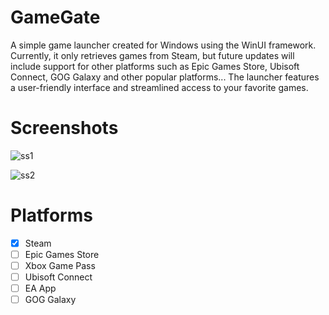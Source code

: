 # GameGate
A simple game launcher created for Windows using the WinUI framework. Currently, it only retrieves games from Steam, but future updates will include support for other platforms such as Epic Games Store, Ubisoft Connect, GOG Galaxy and other popular platforms... The launcher features a user-friendly interface and streamlined access to your favorite games.

# Screenshots
![ss1](https://github.com/user-attachments/assets/3d550fae-6b10-401b-9ad9-f77916518663)

![ss2](https://github.com/user-attachments/assets/1938e46e-c7fc-45f2-8940-72143eedc020)

# Platforms
- [x] Steam
- [ ] Epic Games Store
- [ ] Xbox Game Pass
- [ ] Ubisoft Connect
- [ ] EA App
- [ ] GOG Galaxy
